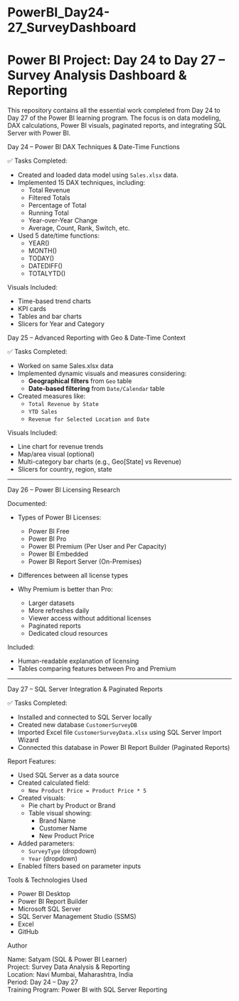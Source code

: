 # PowerBI_Day24-27_SurveyDashboard
# Power BI Project: Day 24 to Day 27 – Survey Analysis Dashboard & Reporting

This repository contains all the essential work completed from Day 24 to Day 27 of the Power BI learning program. The focus is on data modeling, DAX calculations, Power BI visuals, paginated reports, and integrating SQL Server with Power BI.

Day 24 – Power BI DAX Techniques & Date-Time Functions

✅ Tasks Completed:
- Created and loaded data model using `Sales.xlsx` data.
- Implemented 15 DAX techniques, including:
  - Total Revenue
  - Filtered Totals
  - Percentage of Total
  - Running Total
  - Year-over-Year Change
  - Average, Count, Rank, Switch, etc.
- Used 5 date/time functions:
  - YEAR()
  - MONTH()
  - TODAY()
  - DATEDIFF()
  - TOTALYTD()

Visuals Included:
- Time-based trend charts
- KPI cards
- Tables and bar charts
- Slicers for Year and Category

 Day 25 – Advanced Reporting with Geo & Date-Time Context

✅ Tasks Completed:
- Worked on same Sales.xlsx data
- Implemented dynamic visuals and measures considering:
  - **Geographical filters** from `Geo` table
  - **Date-based filtering** from `Date/Calendar` table
- Created measures like:
  - `Total Revenue by State`
  - `YTD Sales`
  - `Revenue for Selected Location and Date`

Visuals Included:
- Line chart for revenue trends
- Map/area visual (optional)
- Multi-category bar charts (e.g., Geo[State] vs Revenue)
- Slicers for country, region, state

---

Day 26 – Power BI Licensing Research

 Documented:
- Types of Power BI Licenses:
  - Power BI Free
  - Power BI Pro
  - Power BI Premium (Per User and Per Capacity)
  - Power BI Embedded
  - Power BI Report Server (On-Premises)

- Differences between all license types
- Why Premium is better than Pro:
  - Larger datasets
  - More refreshes daily
  - Viewer access without additional licenses
  - Paginated reports
  - Dedicated cloud resources

 Included:
- Human-readable explanation of licensing
- Tables comparing features between Pro and Premium

---

 Day 27 – SQL Server Integration & Paginated Reports

✅ Tasks Completed:
- Installed and connected to SQL Server locally
- Created new database `CustomerSurveyDB`
- Imported Excel file `CustomerSurveyData.xlsx` using SQL Server Import Wizard
- Connected this database in Power BI Report Builder (Paginated Reports)

 Report Features:
- Used SQL Server as a data source
- Created calculated field:
  - `New Product Price = Product Price * 5`
- Created visuals:
  - Pie chart by Product or Brand
  - Table visual showing:
    - Brand Name
    - Customer Name
    - New Product Price
- Added parameters:
  - `SurveyType` (dropdown)
  - `Year` (dropdown)
- Enabled filters based on parameter inputs

 Tools & Technologies Used

- Power BI Desktop
- Power BI Report Builder
- Microsoft SQL Server
- SQL Server Management Studio (SSMS)
- Excel
- GitHub

 Author

Name: Satyam (SQL & Power BI Learner)  
Project: Survey Data Analysis & Reporting  
Location: Navi Mumbai, Maharashtra, India  
Period: Day 24 – Day 27  
Training Program: Power BI with SQL Server Reporting
